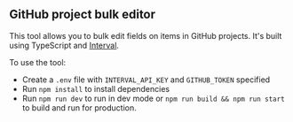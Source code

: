 ## GitHub project bulk editor

This tool allows you to bulk edit fields on items in GitHub projects. It's built using TypeScript and [Interval](https://interval.com).

To use the tool:
- Create a `.env` file with `INTERVAL_API_KEY` and `GITHUB_TOKEN` specified
- Run `npm install` to install dependencies
- Run `npm run dev` to run in dev mode or `npm run build && npm run start` to build and run for production.

